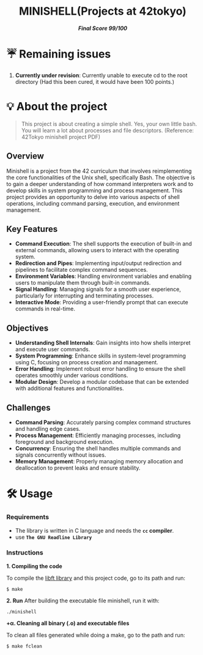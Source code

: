 <h1 align="center">
	MINISHELL(Projects at 42tokyo)
</h1>

<p align="center">
	<b><i>Final Score 99/100</i></b><br>
</p>

# ☔️ Remaining issues
1. **Currently under revision**: Currently unable to execute cd to the root directory (Had this been cured, it would have been 100 points.)
   

# 💡 About the project

> This project is about creating a simple shell.
> Yes, your own little bash.
> You will learn a lot about processes and file descriptors.
> (Reference: 42Tokyo minishell project PDF)

## Overview
Minishell is a project from the 42 curriculum that involves reimplementing the core functionalities of the Unix shell, specifically Bash.
The objective is to gain a deeper understanding of how command interpreters work and to develop skills in system programming and process management.
This project provides an opportunity to delve into various aspects of shell operations, including command parsing, execution, and environment management.

## Key Features
- **Command Execution**: The shell supports the execution of built-in and external commands, allowing users to interact with the operating system.
- **Redirection and Pipes**: Implementing input/output redirection and pipelines to facilitate complex command sequences.
- **Environment Variables**: Handling environment variables and enabling users to manipulate them through built-in commands.
- **Signal Handling**: Managing signals for a smooth user experience, particularly for interrupting and terminating processes.
- **Interactive Mode**: Providing a user-friendly prompt that can execute commands in real-time.

## Objectives
- **Understanding Shell Internals**: Gain insights into how shells interpret and execute user commands.
- **System Programming**: Enhance skills in system-level programming using C, focusing on process creation and management.
- **Error Handling**: Implement robust error handling to ensure the shell operates smoothly under various conditions.
- **Modular Design**: Develop a modular codebase that can be extended with additional features and functionalities.

## Challenges
- **Command Parsing**: Accurately parsing complex command structures and handling edge cases.
- **Process Management**: Efficiently managing processes, including foreground and background execution.
- **Concurrency**: Ensuring the shell handles multiple commands and signals concurrently without issues.
- **Memory Management**: Properly managing memory allocation and deallocation to prevent leaks and ensure stability.


# 🛠️ Usage

### Requirements

- The library is written in C language and needs the **`cc` compiler**.
- use **`The GNU Readline Library`**

### Instructions

**1. Compiling the code**

To compile the [libft library](https://github.com/jayjayjay-hub/libft) and this project code, go to its path and run:

```shell
$ make
```

**2. Run**
After building the executable file minishell, run it with:

```shell
./minishell
```

**+α. Cleaning all binary (.o) and executable files**

To clean all files generated while doing a make, go to the path and run:

```shell
$ make fclean
```
